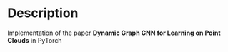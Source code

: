 # Description

Implementation of the [paper](https://arxiv.org/abs/1801.07829) **Dynamic Graph CNN for Learning on Point Clouds** in PyTorch
